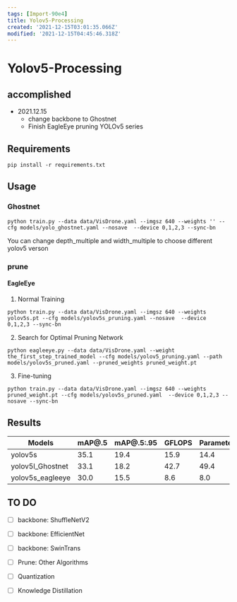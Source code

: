 ```yaml
---
tags: [Import-90e4]
title: Yolov5-Processing
created: '2021-12-15T03:01:35.066Z'
modified: '2021-12-15T04:45:46.318Z'
---
```


# Yolov5-Processing
## accomplished
- 2021.12.15
  - change backbone to Ghostnet
  - Finish EagleEye pruning YOLOv5 series

## Requirements
```
pip install -r requirements.txt
```
## Usage
### Ghostnet
```
python train.py --data data/VisDrone.yaml --imgsz 640 --weights '' --cfg models/yolo_ghostnet.yaml --nosave  --device 0,1,2,3 --sync-bn
```
 You can change depth_multiple and width_multiple to choose different yolov5 verson
### prune
#### EagleEye
1. Normal Training
```
python train.py --data data/VisDrone.yaml --imgsz 640 --weights yolov5s.pt --cfg models/yolov5s_pruning.yaml --nosave  --device 0,1,2,3 --sync-bn 
```
2. Search for Optimal Pruning Network
```
python eagleeye.py --data data/VisDrone.yaml --weight the_first_step_trained_model --cfg models/yolov5_pruning.yaml --path models/yolov5s_pruned.yaml --pruned_weights pruned_weight.pt
```
3. Fine-tuning
```
python train.py --data data/VisDrone.yaml --imgsz 640 --weights pruned_weight.pt --cfg models/yolov5s_pruned.yaml  --device 0,1,2,3 --nosave --sync-bn
```
## Results
| Models | mAP@.5| mAP@.5:.95 | GFLOPS |Parameters(M)|
| ------ | ------| -----------|--------|----------   | 
| yolov5s| 35.1  |    19.4    |    15.9   | 14.4        |
|yolov5l_Ghostnet| 33.1|18.2|42.7 |49.4|
|yolov5s_eagleeye|30.0|15.5|8.6 |8.0|
## TO DO
+ [ ] backbone: ShuffleNetV2
+ [ ] backbone: EfficientNet
+ [ ] backbone: SwinTrans
+ [ ] Prune: Other Algorithms
+ [ ] Quantization
+ [ ] Knowledge Distillation 



